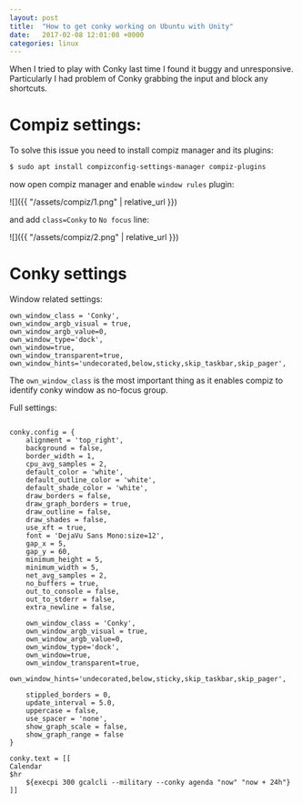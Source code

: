 ```yaml
---
layout: post
title:  "How to get conky working on Ubuntu with Unity"
date:   2017-02-08 12:01:08 +0000
categories: linux
---
```


When I tried to play with Conky last time I found it buggy and unresponsive. 
Particularly I had problem of Conky grabbing the input and block any shortcuts. 

# Compiz settings:

To solve this issue you need to install compiz manager and its plugins:

```bash
$ sudo apt install compizconfig-settings-manager compiz-plugins
```

now open compiz manager and enable ``window rules`` plugin:

![]({{ "/assets/compiz/1.png" | relative_url }})

and add ``class=Conky`` to ``No focus`` line:

![]({{ "/assets/compiz/2.png" | relative_url }})


# Conky settings

Window related settings:

```
own_window_class = 'Conky',
own_window_argb_visual = true,
own_window_argb_value=0,
own_window_type='dock',
own_window=true,
own_window_transparent=true,
own_window_hints='undecorated,below,sticky,skip_taskbar,skip_pager',
```


The ``own_window_class`` is the most important thing as it enables compiz to identify conky window as no-focus group.



Full settings:

```

conky.config = {
	alignment = 'top_right',
	background = false,
	border_width = 1,
	cpu_avg_samples = 2,
	default_color = 'white',
	default_outline_color = 'white',
	default_shade_color = 'white',
	draw_borders = false,
	draw_graph_borders = true,
	draw_outline = false,
	draw_shades = false,
	use_xft = true,
	font = 'DejaVu Sans Mono:size=12',
	gap_x = 5,
	gap_y = 60,
	minimum_height = 5,
	minimum_width = 5,
	net_avg_samples = 2,
	no_buffers = true,
	out_to_console = false,
	out_to_stderr = false,
	extra_newline = false,

	own_window_class = 'Conky',
	own_window_argb_visual = true,
	own_window_argb_value=0,
	own_window_type='dock',
	own_window=true,
	own_window_transparent=true,
	own_window_hints='undecorated,below,sticky,skip_taskbar,skip_pager',

	stippled_borders = 0,
	update_interval = 5.0,
	uppercase = false,
	use_spacer = 'none',
	show_graph_scale = false,
	show_graph_range = false
}

conky.text = [[
Calendar
$hr
	${execpi 300 gcalcli --military --conky agenda "now" "now + 24h"}
]]
```